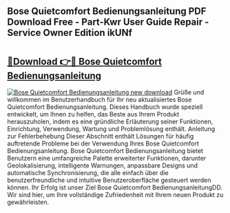## Bose Quietcomfort Bedienungsanleitung PDF Download Free - Part-Kwr User Guide Repair - Service Owner Edition ikUNf

# <h2><a href="http://df2wus.blite.top/?on=Bose+Quietcomfort+Bedienungsanleitung">🔗Download 👉🔴 Bose Quietcomfort Bedienungsanleitung</a></h2>

[![Bose Quietcomfort Bedienungsanleitung new download](https://i.imgur.com/lujVjoI.png)](http://df2wus.blite.top/?on=Bose+Quietcomfort+Bedienungsanleitung)
Grüße und willkommen im Benutzerhandbuch für Ihr neu aktualisiertes Bose Quietcomfort Bedienungsanleitung. Dieses Handbuch wurde speziell entwickelt, um Ihnen zu helfen, das Beste aus Ihrem Produkt herauszuholen, indem es eine gründliche Erläuterung seiner Funktionen, Einrichtung, Verwendung, Wartung und Problemlösung enthält. Anleitung zur Fehlerbehebung Dieser Abschnitt enthält Lösungen für häufig auftretende Probleme bei der Verwendung Ihres Bose Quietcomfort Bedienungsanleitung. Bose Quietcomfort Bedienungsanleitung bietet Benutzern eine umfangreiche Palette erweiterter Funktionen, darunter Geolokalisierung, intelligente Warnungen, anpassbare Designs und automatische Synchronisierung, die alle einfach über die benutzerfreundliche und intuitive Benutzeroberfläche gesteuert werden können. Ihr Erfolg ist unser Ziel Bose Quietcomfort BedienungsanleitungDD. Wir sind hier, um Ihre vollständige Zufriedenheit mit Ihrem neuen Produkt zu gewährleisten.
